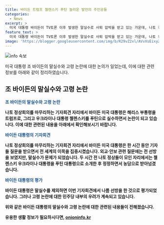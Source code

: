 ```yaml
---
title: 바이든 트럼프 젤렌스키 푸틴 놀라운 발언의 주인공들
categories:
  - News
excerpt: >
  미국 대통령 바이든이 TV토론 이후 발생한 말실수로 사퇴 압박을 받고 있는 가운데, 나토 정상회의에서의 기자회견에서 여유로운 모습을 보였습니다. 하지만 부통령과 우크라이나 대통령의 이름을 잘못 부르는 등의 말실수가 논란이 되고 있습니다. 이러한 말실수가 그의 나이와 대통령 후보로서의 자격에 대한 논란을 증폭시키고 있습니다. 또한, 민주당 내부에서 고령 논란 우려가 계속되고 있습니다.
feature_text: >
  미국 대통령 바이든이 TV토론 이후 발생한 말실수로 사퇴 압박을 받고 있는 가운데, 나토 정상회의에서의 기자회견에서 여유로운 모습을 보였습니다. 하지만 부통령과 우크라이나 대통령의 이름을 잘못 부르는 등의 말실수가 논란이 되고 있습니다. 이러한 말실수가 그의 나이와 대통령 후보로서의 자격에 대한 논란을 증폭시키고 있습니다. 또한, 민주당 내부에서 고령 논란 우려가 계속되고 있습니다.
image: 'https://blogger.googleusercontent.com/img/b/R29vZ2xl/AVvXsEixyZcFfHzMRdzZMjFBmAUKJYCLCGyLL1o632UiGVXcaFdKo_bkvkuCioo0uUKlGfBVcT3P84aROyZIXSBEx3Aw5nCQ3pTgDom1WDC4m8eifvWiAmWEEVb4x6G_l8C0QH225ldMjyaFvpxGEBGNO37VmDTDMHGhJPq73UglMfDca1-0aw/s1600/blogspot.png'
---
```


<p><img src="https://blogger.googleusercontent.com/img/b/R29vZ2xl/AVvXsEixyZcFfHzMRdzZMjFBmAUKJYCLCGyLL1o632UiGVXcaFdKo_bkvkuCioo0uUKlGfBVcT3P84aROyZIXSBEx3Aw5nCQ3pTgDom1WDC4m8eifvWiAmWEEVb4x6G_l8C0QH225ldMjyaFvpxGEBGNO37VmDTDMHGhJPq73UglMfDca1-0aw/s1600/blogspot.png" alt="info 속보" /></p>

<p>미국 대통령 조 바이든의 말실수와 고령 논란에 대한 논의가 일었는데, 이에 대한 관련 정보를 아래와 같이 정리하였습니다.</p>

<h2 data-ke-size="size26">조 바이든의 말실수와 고령 논란</h2>

<p data-ke-size="size16"><b><span style="color: #1a5490;">조 바이든의 말실수와 고령 논란</span><b></p>

<p>나토 정상회의를 마무리하는 기자회견 자리에서 바이든 미국 대통령은 해리스 부통령을 트럼프로, 그리고 우크라이나 대통령 젤렌스키를 푸틴으로 실수하면서 논란이 되고 있습니다. 이에 대한 관련된 내용을 아래에서 확인해보시기 바랍니다.</p>

<p data-ke-size="size16"><b><span style="color: #1a5490;">바이든 대통령의 기자회견</span><b></p>

<p>나토 정상회의를 마무리하는 기자회견 자리에서 바이든 미국 대통령은 한 시간 동안 기자들 질문을 받으면서 전 세계의 이목을 집중시켰습니다. 외교·안보 관련 질문에는 전 선방을 보였지만, 말실수가 문제가 되었습니다. 두 시간 전 나토 정상들이 모인 자리에서는 젤렌스키 우크라이나 대통령을 푸틴 대통령으로 소개한 후 정정하면서 농담으로 받아넘겼습니다.</p>

<p data-ke-size="size16"><b><span style="color: #1a5490;">바이든 대통령의 평가</span><b></p>

<p>바이든 대통령은 말실수를 제외하면 이번 기자회견에서 나름 선방을 한 것으로 평가되었습니다. 그러나 고령 논란에 대한 민주당 내부의 우려가 계속되고 있습니다.</p>

<p>위와 같은 바이든 대통령의 말실수와 고령 논란에 대한 관련된 내용들이 전해졌습니다.</p>
유용한 생활 정보가 필요하시다면, <a href="https://onioninfo.kr" rel="dofollow">onioninfo.kr</a>


